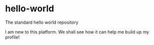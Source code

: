 # hello-world
The standard hello world repository

I am new to this platform.
We shall see how it can help me build up my profile!
